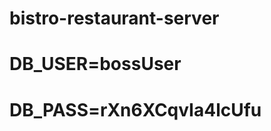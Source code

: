 # bistro-restaurant-server



<!-- user information -->
# DB_USER=bossUser
# DB_PASS=rXn6XCqvIa4lcUfu